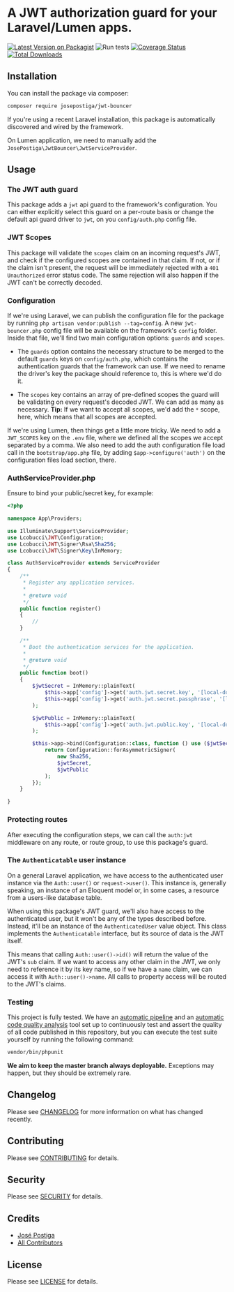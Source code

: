 # A JWT authorization guard for your Laravel/Lumen apps.

[![Latest Version on Packagist](https://img.shields.io/packagist/v/josepostiga/jwt-bouncer.svg?style=flat-square)](https://packagist.org/packages/josepostiga/jwt-bouncer)
![Run tests](https://github.com/josepostiga/jwt-bouncer/workflows/Run%20tests/badge.svg)
[![Coverage Status](https://coveralls.io/repos/github/josepostiga/jwt-bouncer/badge.svg?branch=master)](https://coveralls.io/github/josepostiga/jwt-bouncer?branch=master)
[![Total Downloads](https://img.shields.io/packagist/dt/josepostiga/jwt-bouncer.svg?style=flat-square)](https://packagist.org/packages/josepostiga/jwt-bouncer)

## Installation

You can install the package via composer:

```bash
composer require josepostiga/jwt-bouncer
```

If you're using a recent Laravel installation, this package is automatically discovered and wired by the framework. 

On Lumen application, we need to manually add the `JosePostiga\JwtBouncer\JwtServiceProvider`.

## Usage

### The JWT auth guard

This package adds a `jwt` api guard to the framework's configuration. You can either explicitly select this guard on a per-route basis or change the default api guard driver to `jwt`, on you `config/auth.php` config file.

### JWT Scopes

This package will validate the `scopes` claim on an incoming request's JWT, and check if the configured scopes are contained in that claim. If not, or if the claim isn't present, the request will be immediately rejected with a `401 Unauthorized` error status code. The same rejection will also happen if the JWT can't be correctly decoded.

### Configuration

If we're using Laravel, we can publish the configuration file for the package by running `php artisan vendor:publish --tag=config`. A new `jwt-bouncer.php` config file will be available on the framework's `config` folder. Inside that file, we'll find two main configuration options: `guards` and `scopes`.

* The `guards` option contains the necessary structure to be merged to the default `guards` keys on `config/auth.php`, which contains the authentication guards that the framework can use. If we need to rename the driver's key the package should reference to, this is where we'd do it.

* The `scopes` key contains an array of pre-defined scopes the guard will be validating on every request's decoded JWT. We can add as many as necessary. **Tip:** If we want to accept all scopes, we'd add the `*` scope, here, which means that all scopes are accepted.

If we're using Lumen, then things get a little more tricky. We need to add a `JWT_SCOPES` key on the `.env` file, where we defined all the scopes we accept separated by a comma. We also need to add the auth configuration file load call in the `bootstrap/app.php` file, by adding `$app->configure('auth')` on the configuration files load section, there.

### AuthServiceProvider.php
Ensure to bind your public/secret key, for example:
```php
<?php

namespace App\Providers;

use Illuminate\Support\ServiceProvider;
use Lcobucci\JWT\Configuration;
use Lcobucci\JWT\Signer\Rsa\Sha256;
use Lcobucci\JWT\Signer\Key\InMemory;

class AuthServiceProvider extends ServiceProvider
{
    /**
     * Register any application services.
     *
     * @return void
     */
    public function register()
    {
        //
    }

    /**
     * Boot the authentication services for the application.
     *
     * @return void
     */
    public function boot()
    {
        $jwtSecret = InMemory::plainText(
            $this->app['config']->get('auth.jwt.secret.key', '[local-do-not-use]'),
            $this->app['config']->get('auth.jwt.secret.passphrase', '[local-passphrase-do-not-use]'),
        );

        $jwtPublic = InMemory::plainText(
            $this->app['config']->get('auth.jwt.public.key', '[local-do-not-use]')
        );

        $this->app->bind(Configuration::class, function () use ($jwtSecret, $jwtPublic){
            return Configuration::forAsymmetricSigner(
                new Sha256,
                $jwtSecret,
                $jwtPublic
            );
        });
    }

}

```

### Protecting routes

After executing the configuration steps, we can call the `auth:jwt` middleware on any route, or route group, to use this package's guard.

### The `Authenticatable` user instance

On a general Laravel application, we have access to the authenticated user instance via the `Auth::user()` or `request->user()`. This instance is, generally speaking, an instance of an Eloquent model or, in some cases, a resource from a users-like database table.

When using this package's JWT guard, we'll also have access to the authenticated user, but it won't be any of the types described before. Instead, it'll be an instance of the `AuthenticatedUser` value object. This class implements the `Authenticatable` interface, but its source of data is the JWT itself.

This means that calling `Auth::user()->id()` will return the value of the JWT's `sub` claim. If we want to access any other claim in the JWT, we only need to reference it by its key name, so if we have a `name` claim, we can access it with `Auth::user()->name`. All calls to property access will be routed to the JWT's claims.

### Testing

This project is fully tested. We have an [automatic pipeline](https://github.com/josepostiga/jwt-bouncer/actions) and an [automatic code quality analysis](https://coveralls.io/github/josepostiga/jwt-bouncer) tool set up to continuously test and assert the quality of all code published in this repository, but you can execute the test suite yourself by running the following command:

``` bash
vendor/bin/phpunit
```

**We aim to keep the master branch always deployable.** Exceptions may happen, but they should be extremely rare.

## Changelog

Please see [CHANGELOG](CHANGELOG.md) for more information on what has changed recently.

## Contributing

Please see [CONTRIBUTING](CONTRIBUTING.md) for details.

## Security

Please see [SECURITY](SECURITY.md) for details.

## Credits

- [José Postiga](https://github.com/josepostiga)
- [All Contributors](../../contributors)

## License

Please see [LICENSE](LICENSE.md) for details.
